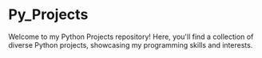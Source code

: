 # Py_Projects
Welcome to my Python Projects repository! Here, you'll find a collection of diverse Python projects, showcasing my programming skills and interests. 
